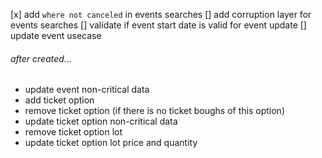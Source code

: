 [x] add `where not canceled` in events searches
[] add corruption layer for events searches
[] validate if event start date is valid for event update
[] update event usecase

###### after created...

- update event non-critical data
- add ticket option
- remove ticket option (if there is no ticket boughs of this option)
- update ticket option non-critical data
- remove ticket option lot
- update ticket option lot price and quantity
